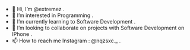 - 👋 Hi, I’m @extremez .
- 👀 I’m interested in Programming . 
- 🌱 I’m currently learning to Software Development .
- 💞️ I’m looking to collaborate on projects with Software Development on IPhone .
- 📫 How to reach me Instagram : @nqzsxc._ .

<!---
extremez/extremez is a ✨ special ✨ repository because its `README.md` (this file) appears on your GitHub profile.
You can click the Preview link to take a look at your changes.
--->
